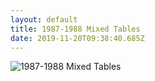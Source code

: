 ```yaml
---
layout: default
title: 1987-1988 Mixed Tables
date: 2019-11-20T09:38:40.685Z
---
```

![](/images/uploads/mixed-1987-88.jpg "1987-1988 Mixed Tables")

